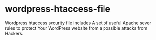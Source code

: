 # wordpress-htaccess-file
Wordpress htaccess security file includes 
A set of useful Apache sever rules to protect 
Your WordPress website from a possible attacks from
Hackers.
